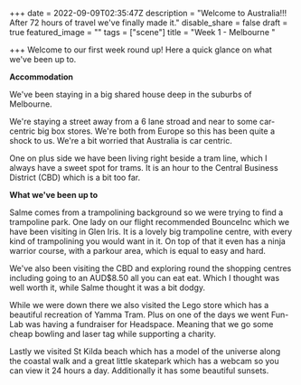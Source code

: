 +++
date = 2022-09-09T02:35:47Z
description = "Welcome to Australia!!! After 72 hours of travel we've finally made it."
disable_share = false
draft = true
featured_image = ""
tags = ["scene"]
title = "Week 1 - Melbourne "

+++
Welcome to our first week round up! Here a quick glance on what we've been up to.

**Accommodation**

We've been staying in a big shared house deep in the suburbs of Melbourne.

We're staying a street away from a 6 lane stroad and near to some car-centric big box stores. We're both from Europe so this has been quite a shock to us. We're a bit worried that Australia is car centric.

One on plus side we have been living right beside a tram line, which I always have a sweet spot for trams. It is an hour to the Central Business District (CBD) which is a bit too far.

**What we've been up to**

Salme comes from a trampolining background so we were trying to find a trampoline park. One lady on our flight recommended BounceInc which we have been visiting in Glen Iris. It is a lovely big trampoline centre, with every kind of trampolining you would want in it. On top of that it even has a ninja warrior course, with a parkour area, which is equal to easy and hard.

We've also been visiting the CBD and exploring round the shopping centres including going to an AUD$8.50 all you can eat eat. Which I thought was well worth it, while Salme thought it was a bit dodgy.

While we were down there we also visited the Lego store which has a beautiful recreation of Yamma Tram. Plus on one of the days we went Fun-Lab was having a fundraiser for Headspace. Meaning that we go some cheap bowling and laser tag while supporting a charity.

Lastly we visited St Kilda beach which has a model of the universe along the coastal walk and a great little skatepark which has a webcam so you can view it 24 hours a day. Additionally it has some beautiful sunsets.